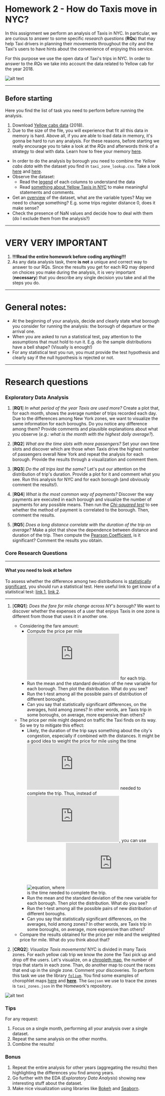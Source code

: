 # Homework 2 - How do Taxis move in NYC? 
In this assignment we perform an analysis of Taxis in NYC. In particular, we are curious to answer to some specific *research questions* (__RQs__) that may help Taxi drivers in planning their movements throughout the city and the Taxi's users to have hints about the convenience of enjoying this service.

For this purpose we use the open data of Taxi's trips in NYC. In order to answer to the *RQs* we take into account the data related to Yellow cab for the year 2018.

![alt text](https://www.brickunderground.com/sites/default/files/styles/blog_primary_image/public/blog/images/4859177053_c3fb190917_o.jpg "Logo Title Text 1")

____

## Before starting
Here you find the list of task you need to perform before running the analysis.

1. Download [Yellow cabs data](http://www.nyc.gov/html/tlc/html/about/trip_record_data.shtml) (2018).
2. Due to the size of the file, you will experience that fit all this data in memory is hard. Above all, if you are able to load data in memory, it's gonna be hard to run any analysis. For these reasons, before starting we really encourage you to take a look at the *RQs* and afterwords think of a strategy to deal with data. Learn how to free your memory [here](https://teamtreehouse.com/community/how-to-delete-a-variable-in-python).
* In order to do the analysis by borough you need to combine the *Yellow cabs data* with the dataset you find in `taxi_zone_lookup.csv`. Take a look [here](https://pandas.pydata.org/pandas-docs/stable/generated/pandas.DataFrame.join.html) and [here](https://pandas.pydata.org/pandas-docs/stable/merging.html).
* Observe the dataset:
    * Read the [legend](http://www.nyc.gov/html/tlc/downloads/pdf/data_dictionary_trip_records_yellow.pdf) of each columns to understand the data
    * Read [something about Yellow Taxis in NYC](http://www.nyc.gov/html/tlc/downloads/pdf/taxi_information.pdf) to make meaningful statements and comments.
* Get an [overview](https://pandas.pydata.org/pandas-docs/stable/generated/pandas.DataFrame.describe.html) of the dataset, what are the variable types? May we need to change something?  E.g. some trips register distance 0, does it make sense?
* Check the presence of NaN values and decide how to deal with them (do I exclude them from the analysis?)

____ 

# VERY VERY IMPORTANT
1. __!!!Read the entire homework before coding anything!!!__
2. As any data analysis task, there __is not__ a unique and correct way to answer to our RQs. Since the results you get for each RQ may depend on choices you make during the analysis, it is very important (__necessary__) that you describe any single decision you take and all the steps you do.
____



# General notes:
* At the beginning of your analysis, decide and clearly state what borough you consider for running the analysis: the borough of departure or the arrival one.
* When you are asked to run a statistical test, pay attention to the assumptions that must hold to run it. E.g. do the sample distributions have a bell shape? (Visually is enough!)
* For any statistical test you run, you must provide the test hypothesis and clearly say if the null hypothesis is rejected or not.

____

# Research questions

### Exploratory Data Analysis
1. [__RQ1__]  *In what period of the year Taxis are used more?* Create a plot that, for each month, shows the average number of trips recorded each day. Due to the differences among New York zones, we want to visualize the same information for each boroughs. Do you notice any difference among them? Provide comments and plausible explanations about what you observe (*e.g.: what is the month with the highest daily average?*). 

2. [__RQ2__] *What are the time slots with more passengers?* Set your own time slots and discover which are those when Taxis drive the highest number of passengers overall New York and repeat the analysis for each borough. Provide the results through a visualization and comment them. 

3. [__RQ3__] *Do the all trips last the same?* Let's put our attention on the distribution of trip's duration. Provide a plot for it and comment what you see. Run this analysis for NYC and for each borough (and obviously comment the results!). 

4. [__RQ4__] *What is the most common way of payments?* Discover the way payments are executed in each borough and visualize the number of payments for any possible means. Then run the [*Chi-squared test*](http://learntech.uwe.ac.uk/da/Default.aspx?pageid=1440) to see whether the method of payment is correlated to the borough. Then, comment the results.

5. [__RQ5__] *Does a long distance correlate with the duration of the trip on average?* Make a plot that show the dependence between distance and duration of the trip. Then compute the [Pearson Coefficient](https://en.wikipedia.org/wiki/Pearson_correlation_coefficient), is it significant? Comment the results you obtain.

### Core Research Questions
____
#### What you need to look at before 
To assess whether the difference among two distributions is [statistically significant](https://en.wikipedia.org/wiki/Statistical_significance), you should run a statistical test. Here useful link to get know of a statistical test: [link 1](https://towardsdatascience.com/inferential-statistics-series-t-test-using-numpy-2718f8f9bf2f), [link 2](https://machinelearningmastery.com/parametric-statistical-significance-tests-in-python/).
____
1. [__CRQ1__]: *Does the fare for mile change across NY's borough?* We want to discover whether the expenses of a user that enjoys Taxis in one zone is different from those that uses it in another one.
    * Considering the fare amount:
		- Compute the price per mile ![equation](https://latex.codecogs.com/gif.latex?P) for each trip.
        - Run the mean and the standard deviation of the new variable for each borough. Then plot the distribution. What do you see?
        - Run the t-test among all the possible pairs of distribution of different boroughs.
        - Can you say that statistically significant differences, on the averages, hold among zones? In other words, are Taxis trip in some boroughs, on average, more expensive than others? 
    * The price per mile might depend on traffic the Taxi finds on its way. So we try to mitigate this effect:
        - Likely, the duration of the trip says something about the city's congestion, especially if combined with the distances. It might be a good idea to weight the price for mile using the time ![equation](https://latex.codecogs.com/gif.latex?T) needed to complete the trip. Thus, instead of ![equation](https://latex.codecogs.com/gif.latex?P), you can use ![equation](https://latex.codecogs.com/gif.latex?P^\prime&space;=&space;P&space;\cdot&space;T), where ![equation](https://latex.codecogs.com/gif.latex?T) is the time needed to complete the trip.
        - Run the mean and the standard deviation of the new variable for each borough. Then plot the distribution. What do you see?
        - Run the t-test among all the possible pairs of new distribution of different boroughs.
        - Can you say that statistically significant differences, on the averages, hold among zones? In other words, are Taxis trip in some boroughs, on average, more expensive than others?            
    * Compare the results obtained for the price per mile and the weighted price for mile. What do you think about that?
    
2. [__CRQ2__]: *Visualize Taxis movements!* NYC is divided in many Taxis zones. For each yellow cab trip we know the zone the Taxi pick up and drop off the users. Let's visualize, on a [chropleth map](https://en.wikipedia.org/wiki/Choropleth_map), the number of trips that starts in each zone. Than, do another map to count the races that end up in the single zone. Comment your discoveries. To perform this task we use the library [`folium`](https://github.com/python-visualization/folium). You find some examples of chorophlet maps [here](https://nbviewer.jupyter.org/github/python-visualization/folium/blob/master/examples/Colormaps.ipynb) and [__here__](https://medium.com/@austinlasseter/using-folium-to-generate-a-simple-map-of-your-pandas-data-87ddc5d55f8d). The `Geojson` we use to trace the zones is `taxi_zones.json` in the Homework's repository.

![alt text](http://dylanbabbs.com/map-data-viz-design/header.png "Logo Title Text 1")

### Tips
For any request:
1. Focus on a single month, performing all your analysis over a single dataset.
2. Repeat the same analysis on the other months.
3. Combine the results!

### Bonus
1. Repeat the entire analysis for other years (aggregating the results) then highlighting the differences you find among years.
2. Go further with the EDA (*Exploratory Data Analysis*) showing new interesting stuff about the dataset.
3. Make nice visualization using libraries like [Bokeh](https://bokeh.pydata.org/en/latest/) and [Seaborn](https://seaborn.pydata.org/).


